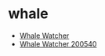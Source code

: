 # whale

 * [Whale Watcher](../../index/w/whale-watcher-200540.json)
 * [Whale Watcher 200540](../../index/w/whale-watcher-200540.json)
